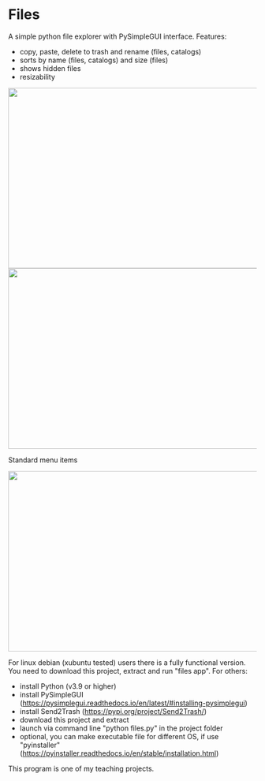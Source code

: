 # Files
A simple python file explorer with PySimpleGUI interface. Features:
- copy, paste, delete to trash and rename (files, catalogs)
- sorts by name (files, catalogs) and size (files)
- shows hidden files
- resizability

<img src="https://github.com/lestec-al/files/raw/main/images/pic_1.png" width="541" height="366" />
<img src="https://github.com/lestec-al/files/raw/main/images/pic_2.png" width="541" height="366" />

Standard menu items

<img src="https://github.com/lestec-al/files/raw/main/images/pic_31.png" width="541" height="366" />

For linux debian (xubuntu tested) users there is a fully functional version. You need to download this project, extract and run "files app". For others:
- install Python (v3.9 or higher)
- install PySimpleGUI (https://pysimplegui.readthedocs.io/en/latest/#installing-pysimplegui)
- install Send2Trash (https://pypi.org/project/Send2Trash/)
- download this project and extract
- launch via command line "python files.py" in the project folder
- optional, you can make executable file for different OS, if use "pyinstaller" (https://pyinstaller.readthedocs.io/en/stable/installation.html)

This program is one of my teaching projects.
